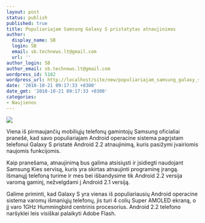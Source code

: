 ```yaml
---
layout: post
status: publish
published: true
title: Populiariajam Samsung Galaxy S pristatytas atnaujinimas
author:
  display_name: SB
  login: SB
  email: sb.technews.lt@gmail.com
  url: ''
author_login: SB
author_email: sb.technews.lt@gmail.com
wordpress_id: 5182
wordpress_url: http://localhost/site/new/populiariajam_samsung_galaxy_s_pristatytas_atnaujinimas/
date: '2010-10-21 09:17:33 +0300'
date_gmt: '2010-10-21 09:17:33 +0300'
categories:
- Naujienos
---
```

<div class="imgright"><img src="http://t0.gstatic.com/images?q=tbn:MhoUE7rtVHLJlM:http://the-mobiler.com/wp-content/uploads/2010/03/samsung-galaxy-s-550x550.jpg"  /></div>
<p>Viena iš pirmaujančių mobiliųjų telefonų gamintojų Samsung oficialiai pranešė, kad savo populiariajam Android operacine sistema pagrįstam telefonui Galaxy S pristatė Android 2.2 atnaujinimą, kuris pasižymi įvairiomis naujomis funkcijomis.</p>
<p>Kaip pranešama, atnaujinimą bus galima atsisiųsti ir įsidiegti naudojant Samsung Kies servisą, kuris yra skirtas atnaujinti programinę įrangą. Išmanųjį telefoną turime ir mes bei išbandysime tik Android 2.2 versija varomą gaminį, nežvelgdami į Android 2.1 versiją.</p>
<p>Galime priminti, kad Galaxy S yra vienas iš populiariausių Android operacine sistema varomų išmaniųjų telefonų, jis turi 4 colių Super AMOLED ekraną, o jį varo 1GHz Hummingbird centrinis procesorius. Android 2.2 telefono naršyklei leis visiškai palaikyti Adobe Flash.<br /></p>

